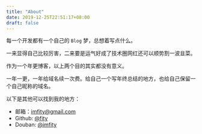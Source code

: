 ```yaml
---
title: "About"
date: 2019-12-25T22:51:17+08:00
draft: false
---
```


每一个开发都有一个自己的 `Blog` 梦，总想着写点什么。

一来显得自己比较厉害，二来要是运气好成了技术圈网红还可以顺势割一波韭菜。

作为一个年更博客，以上两个目的其实都没有意义。

一年一更，一年给域名续一次费。给自己一个写年终总结的地方，也给自己保留一个自己昵称的域名。

以下是其他可以找到我的地方：

- 邮箱：[imfity@gmail.com](mailto:imfity@gmail.com)
- Github: [@fity](https://github.com/fity)
- Douban: [@imfity](https://www.douban.com/people/imfity/)
